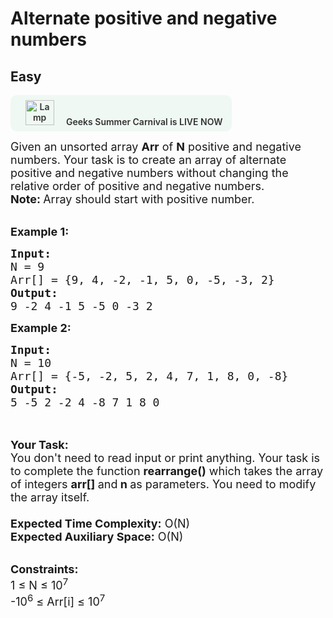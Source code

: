 # Alternate positive and negative numbers
## Easy 
<div class="problem-statement" style="user-select: auto;">
                <p style="user-select: auto;"><a onclick="gtagHelperFunction('clickopen','salesevent_gsc_problemspage_promobanner')" href="https://practice.geeksforgeeks.org/summer-carnival-2022?utm_source=practiceproblems&amp;utm_medium=problemspromobanner&amp;utm_campaign=gsc22" target="_blank" style="user-select: auto;"></a></p><div style="margin: 14px 0px !important; user-select: auto;" class="row"><a onclick="gtagHelperFunction('clickopen','salesevent_gsc_problemspage_promobanner')" href="https://practice.geeksforgeeks.org/summer-carnival-2022?utm_source=practiceproblems&amp;utm_medium=problemspromobanner&amp;utm_campaign=gsc22" target="_blank" style="user-select: auto;">             <div class="col-md-12" style="cursor: pointer; background: 0% 0% no-repeat padding-box padding-box rgb(239, 248, 243); align-items: center; position: relative; padding: 1.5%; border-radius: 10px; display: inline-block; text-align: center; font-weight: 600; color: rgb(51, 51, 51); user-select: auto;"> <img src="https://media.geeksforgeeks.org/img-practice/gcs2022thumbnail-1649059370.png" alt="Lamp" width="46" height="40" style="background: 0% 0% no-repeat padding-box padding-box transparent; opacity: 1; margin: 0px 16px; user-select: auto;" class="img-responsive"> Geeks Summer Carnival is LIVE NOW &nbsp; <i class="fa fa-external-link" aria-hidden="true" style="user-select: auto;"></i> </div></a></div><p style="user-select: auto;"><span style="font-size: 18px; user-select: auto;">Given an unsorted array <strong style="user-select: auto;">Arr</strong> of <strong style="user-select: auto;">N</strong> positive and negative numbers. Your task is to create an array of alternate positive and negative numbers without changing the relative order of positive and negative numbers.<br style="user-select: auto;">
<strong style="user-select: auto;">Note: </strong>Array should start with positive number.</span><br style="user-select: auto;">
&nbsp;</p>

<p style="user-select: auto;"><strong style="user-select: auto;"><span style="font-size: 18px; user-select: auto;">Example 1:</span></strong></p>

<pre style="user-select: auto;"><span style="font-size: 18px; user-select: auto;"><strong style="user-select: auto;">Input: 
</strong>N = 9
Arr[] = {9, 4, -2, -1, 5, 0, -5, -3, 2}
<strong style="user-select: auto;">Output:</strong>
9 -2 4 -1 5 -5 0 -3 2
</span></pre>

<p style="user-select: auto;"><span style="font-size: 18px; user-select: auto;"><strong style="user-select: auto;">Example 2:</strong></span></p>

<pre style="user-select: auto;"><span style="font-size: 18px; user-select: auto;"><strong style="user-select: auto;">Input:</strong> 
N = 10
Arr[] = {-5, -2, 5, 2, 4, 7, 1, 8, 0, -8}
<strong style="user-select: auto;">Output:</strong>
5 -5 2 -2 4 -8 7 1 8 0 
</span>
</pre>

<p style="user-select: auto;"><br style="user-select: auto;">
<span style="font-size: 18px; user-select: auto;"><strong style="user-select: auto;">Your Task:&nbsp;&nbsp;</strong><br style="user-select: auto;">
You don't need to read input or print anything. Your task is to complete the function&nbsp;<strong style="user-select: auto;">rearrange()</strong>&nbsp;which takes the array of integers&nbsp;<strong style="user-select: auto;">arr[]</strong><strong style="user-select: auto;">&nbsp;</strong>and<strong style="user-select: auto;">&nbsp;n&nbsp;</strong>as parameters. You need to modify the array itself.<br style="user-select: auto;">
<br style="user-select: auto;">
<strong style="user-select: auto;">Expected Time Complexity:</strong>&nbsp;O(N)<br style="user-select: auto;">
<strong style="user-select: auto;">Expected Auxiliary Space:</strong>&nbsp;O(N)</span><br style="user-select: auto;">
&nbsp;</p>

<p style="user-select: auto;"><span style="font-size: 18px; user-select: auto;"><strong style="user-select: auto;">Constraints:</strong><br style="user-select: auto;">
1 ≤ N&nbsp;≤ 10<sup style="user-select: auto;">7</sup><br style="user-select: auto;">
-10<sup style="user-select: auto;">6</sup> ≤ Arr[i] ≤ 10<sup style="user-select: auto;">7</sup></span></p>
 <p style="user-select: auto;"></p>
            </div>
